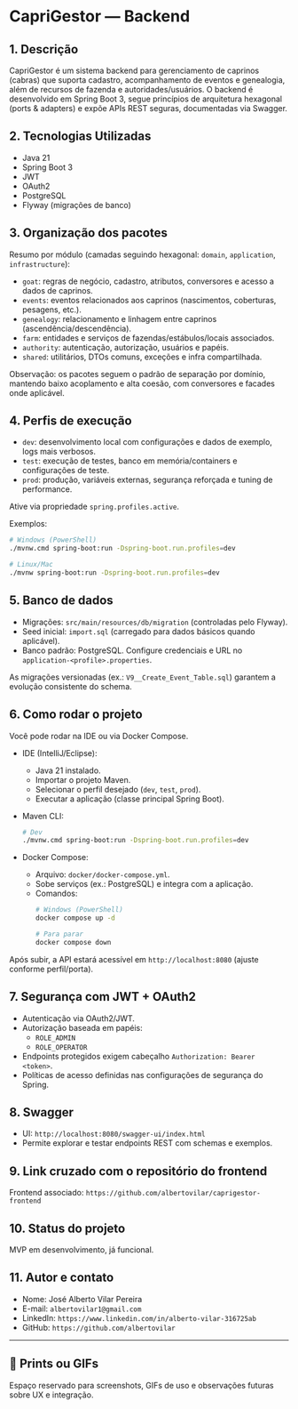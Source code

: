 # CapriGestor — Backend

## 1. Descrição

CapriGestor é um sistema backend para gerenciamento de caprinos (cabras) que suporta cadastro, acompanhamento de eventos e genealogia, além de recursos de fazenda e autoridades/usuários. O backend é desenvolvido em Spring Boot 3, segue princípios de arquitetura hexagonal (ports & adapters) e expõe APIs REST seguras, documentadas via Swagger.

## 2. Tecnologias Utilizadas

- Java 21
- Spring Boot 3
- JWT
- OAuth2
- PostgreSQL
- Flyway (migrações de banco)

## 3. Organização dos pacotes

Resumo por módulo (camadas seguindo hexagonal: `domain`, `application`, `infrastructure`):

- `goat`: regras de negócio, cadastro, atributos, conversores e acesso a dados de caprinos.
- `events`: eventos relacionados aos caprinos (nascimentos, coberturas, pesagens, etc.).
- `genealogy`: relacionamento e linhagem entre caprinos (ascendência/descendência).
- `farm`: entidades e serviços de fazendas/estábulos/locais associados.
- `authority`: autenticação, autorização, usuários e papéis.
- `shared`: utilitários, DTOs comuns, exceções e infra compartilhada.

Observação: os pacotes seguem o padrão de separação por domínio, mantendo baixo acoplamento e alta coesão, com conversores e facades onde aplicável.

## 4. Perfis de execução

- `dev`: desenvolvimento local com configurações e dados de exemplo, logs mais verbosos.
- `test`: execução de testes, banco em memória/containers e configurações de teste.
- `prod`: produção, variáveis externas, segurança reforçada e tuning de performance.

Ative via propriedade `spring.profiles.active`.

Exemplos:

```bash
# Windows (PowerShell)
./mvnw.cmd spring-boot:run -Dspring-boot.run.profiles=dev

# Linux/Mac
./mvnw spring-boot:run -Dspring-boot.run.profiles=dev
```

## 5. Banco de dados

- Migrações: `src/main/resources/db/migration` (controladas pelo Flyway).
- Seed inicial: `import.sql` (carregado para dados básicos quando aplicável).
- Banco padrão: PostgreSQL. Configure credenciais e URL no `application-<profile>.properties`.

As migrações versionadas (ex.: `V9__Create_Event_Table.sql`) garantem a evolução consistente do schema.

## 6. Como rodar o projeto

Você pode rodar na IDE ou via Docker Compose.

- IDE (IntelliJ/Eclipse):
  - Java 21 instalado.
  - Importar o projeto Maven.
  - Selecionar o perfil desejado (`dev`, `test`, `prod`).
  - Executar a aplicação (classe principal Spring Boot).

- Maven CLI:
  ```bash
  # Dev
  ./mvnw.cmd spring-boot:run -Dspring-boot.run.profiles=dev
  ```

- Docker Compose:
  - Arquivo: `docker/docker-compose.yml`.
  - Sobe serviços (ex.: PostgreSQL) e integra com a aplicação.
  - Comandos:
    ```bash
    # Windows (PowerShell)
    docker compose up -d
    
    # Para parar
    docker compose down
    ```

Após subir, a API estará acessível em `http://localhost:8080` (ajuste conforme perfil/porta).

## 7. Segurança com JWT + OAuth2

- Autenticação via OAuth2/JWT.
- Autorização baseada em papéis:
  - `ROLE_ADMIN`
  - `ROLE_OPERATOR`
- Endpoints protegidos exigem cabeçalho `Authorization: Bearer <token>`.
- Políticas de acesso definidas nas configurações de segurança do Spring.

## 8. Swagger

- UI: `http://localhost:8080/swagger-ui/index.html`
- Permite explorar e testar endpoints REST com schemas e exemplos.

## 9. Link cruzado com o repositório do frontend

Frontend associado: `https://github.com/albertovilar/caprigestor-frontend`

## 10. Status do projeto

MVP em desenvolvimento, já funcional.

## 11. Autor e contato

- Nome: José Alberto Vilar Pereira
- E-mail: `albertovilar1@gmail.com`
- LinkedIn: `https://www.linkedin.com/in/alberto-vilar-316725ab`
- GitHub: `https://github.com/albertovilar`

---

## 📸 Prints ou GIFs

Espaço reservado para screenshots, GIFs de uso e observações futuras sobre UX e integração.